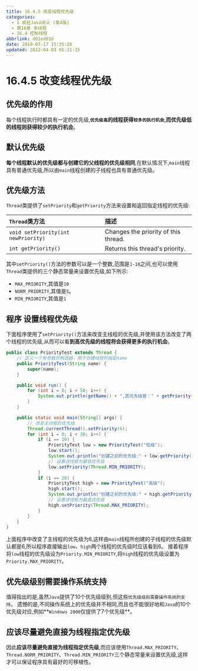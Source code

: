 ```yaml
---
title: 16.4.5 改变线程优先级
categories: 
  - 1 疯狂Java讲义 (第4版)
  - 第16章 多线程
  - 16.4 控制线程
abbrlink: d01ed83d
date: 2019-07-17 15:35:28
updated: 2022-04-03 01:21:15
---
```

# 16.4.5 改变线程优先级
## 优先级的作用
每个线程执行时都具有一定的优先级,**`优先级高`的线程获得`较多的执行机会`,而优先级低的线程则获得较少的执行机会**。
## 默认优先级
**每个线程默认的优先级都与创建它的父线程的优先级相同**,在默认情况下,`main`线程具有普通优先级,所以由`main`线程创建的子线程也具有普通优先级。

## 优先级方法
`Thread`类提供了`setPriority`和`getPriority`方法来设置和返回指定线程的优先级:

|`Thread`类方法|描述|
|:--|:--|
|`void setPriority(int newPriority)`|Changes the priority of this thread.|
|`int getPriority()`|Returns this thread's priority.|

其中`setPriority()`方法的参数可以是一个整数,范围是`1-10`之间,也可以使用`Thread`类提供的三个静态常量来设置优先级,如下所示:
- `MAX_PRIORITY`,其值是`10`
- `NORM_PRIORITY`,其值是`5`。
- `MIN_PRIORITY`,其值是`1`

## 程序 设置线程优先级
下面程序使用了`setPriority()`方法来改变主线程的优先级,并使用该方法改变了两个线程的优先级,从而可以看**到高优先级的线程将会获得更多的执行机会**。
```java
public class PriorityTest extends Thread {
    // 定义一个有参数的构造器，用于创建线程时指定name
    public PriorityTest(String name) {
        super(name);
    }

    public void run() {
        for (int i = 0; i < 50; i++) {
            System.out.println(getName() + ",其优先级是：" + getPriority() + ",循环变量的值为:" + i);
        }
    }

    public static void main(String[] args) {
        // 改变主线程的优先级
        Thread.currentThread().setPriority(6);
        for (int i = 0; i < 30; i++) {
            if (i == 10) {
                PriorityTest low = new PriorityTest("低级");
                low.start();
                System.out.println("创建之初的优先级:" + low.getPriority());
                // 设置该线程为最低优先级
                low.setPriority(Thread.MIN_PRIORITY);
            }
            if (i == 20) {
                PriorityTest high = new PriorityTest("高级");
                high.start();
                System.out.println("创建之初的优先级:" + high.getPriority());
                // 设置该线程为最高优先级
                high.setPriority(Thread.MAX_PRIORITY);
            }
        }
    }
}
```
上面程序中改变了主线程的优先级为6,这样由`main`线程所创建的子线程的优先级默认都是6,所以程序直接输出`low`、`high`两个线程的优先级时应该看到6。
接着程序将`low`线程的优先级设为`Priority.MIN_PRIORITY`,将`high`线程的优先级设置为`Priority.MAX_PRIORITY`。
## 优先级级别需要操作系统支持
值得指出的是,虽然`Java`提供了10个优先级级别,但这些`优先级级别需要操作系统的支持`。
遗憾的是,不同操作系统上的优先级并不相同,而且也不能很好地和`Java`的10个优先级对应,例如**`Windows 2000`仅提供了7个优先级**。
## 应该尽量避免直接为线程指定优先级
因此**应该尽量避免直接为线程指定优先级**,而应该使用`Thread.MAX_PRIORITY`、`Thread.NORM_PRIORITY`、`Thread.MIN_PRIORITY`三个静态常量来设置优先级,这样才可以保证程序具有最好的可移植性。
